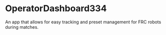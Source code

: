 # OperatorDashboard334
An app that allows for easy tracking and preset management for FRC robots during matches.
